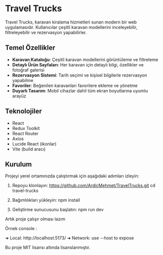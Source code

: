 # Travel Trucks

Travel Trucks, karavan kiralama hizmetleri sunan modern bir web uygulamasıdır. Kullanıcılar çeşitli karavan modellerini inceleyebilir, filtreleyebilir ve rezervasyon yapabilirler.

## Temel Özellikler

- **Karavan Kataloğu**: Çeşitli karavan modellerini görüntüleme ve filtreleme
- **Detaylı Ürün Sayfaları**: Her karavan için detaylı bilgi, özellikler ve fotoğraf galerisi
- **Rezervasyon Sistemi**: Tarih seçimi ve kişisel bilgilerle rezervasyon yapabilme
- **Favoriler**: Beğenilen karavanları favorilere ekleme ve yönetme
- **Duyarlı Tasarım**: Mobil cihazlar dahil tüm ekran boyutlarına uyumlu arayüz

## Teknolojiler

- React
- Redux Toolkit
- React Router
- Axios
- Lucide React (ikonlar)
- Vite (build aracı)

## Kurulum

Projeyi yerel ortamınızda çalıştırmak için aşağıdaki adımları izleyin:

1. Repoyu klonlayın:
https://github.com/ArdicMehmet/TravelTrucks.git
cd travel-trucks

2. Bağımlılıkları yükleyin:
npm install

3. Geliştirme sunucusunu başlatın:
npm run dev

Artık proje çalışır olması lazım

Örnek console : 

➜  Local:   http://localhost:5173/
➜  Network: use --host to expose


Bu proje MIT lisansı altında lisanslanmıştır.